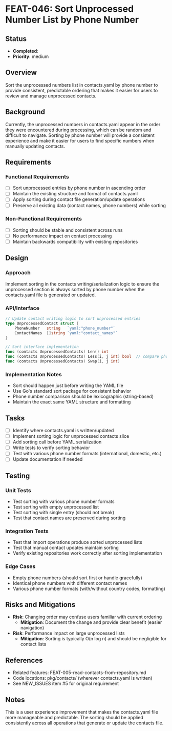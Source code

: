 # FEAT-046: Sort Unprocessed Number List by Phone Number

## Status
- **Completed**: 
- **Priority**: medium

## Overview
Sort the unprocessed numbers list in contacts.yaml by phone number to provide consistent, predictable ordering that makes it easier for users to review and manage unprocessed contacts.

## Background
Currently, the unprocessed numbers in contacts.yaml appear in the order they were encountered during processing, which can be random and difficult to navigate. Sorting by phone number will provide a consistent experience and make it easier for users to find specific numbers when manually updating contacts.

## Requirements
### Functional Requirements
- [ ] Sort unprocessed entries by phone number in ascending order
- [ ] Maintain the existing structure and format of contacts.yaml
- [ ] Apply sorting during contact file generation/update operations
- [ ] Preserve all existing data (contact names, phone numbers) while sorting

### Non-Functional Requirements
- [ ] Sorting should be stable and consistent across runs
- [ ] No performance impact on contact processing
- [ ] Maintain backwards compatibility with existing repositories

## Design
### Approach
Implement sorting in the contacts writing/serialization logic to ensure the unprocessed section is always sorted by phone number when the contacts.yaml file is generated or updated.

### API/Interface
```go
// Update contact writing logic to sort unprocessed entries
type UnprocessedContact struct {
    PhoneNumber   string   `yaml:"phone_number"`
    ContactNames  []string `yaml:"contact_names"`
}

// Sort interface implementation
func (contacts UnprocessedContacts) Len() int
func (contacts UnprocessedContacts) Less(i, j int) bool  // compare phone numbers
func (contacts UnprocessedContacts) Swap(i, j int)
```

### Implementation Notes
- Sort should happen just before writing the YAML file
- Use Go's standard sort package for consistent behavior
- Phone number comparison should be lexicographic (string-based)
- Maintain the exact same YAML structure and formatting

## Tasks
- [ ] Identify where contacts.yaml is written/updated
- [ ] Implement sorting logic for unprocessed contacts slice
- [ ] Add sorting call before YAML serialization
- [ ] Write tests to verify sorting behavior
- [ ] Test with various phone number formats (international, domestic, etc.)
- [ ] Update documentation if needed

## Testing
### Unit Tests
- Test sorting with various phone number formats
- Test sorting with empty unprocessed list
- Test sorting with single entry (should not break)
- Test that contact names are preserved during sorting

### Integration Tests
- Test that import operations produce sorted unprocessed lists
- Test that manual contact updates maintain sorting
- Verify existing repositories work correctly after sorting implementation

### Edge Cases
- Empty phone numbers (should sort first or handle gracefully)
- Identical phone numbers with different contact names
- Various phone number formats (with/without country codes, formatting)

## Risks and Mitigations
- **Risk**: Changing order may confuse users familiar with current ordering
  - **Mitigation**: Document the change and provide clear benefit (easier navigation)
- **Risk**: Performance impact on large unprocessed lists
  - **Mitigation**: Sorting is typically O(n log n) and should be negligible for contact lists

## References
- Related features: FEAT-005-read-contacts-from-repository.md
- Code locations: pkg/contacts/ (wherever contacts.yaml is written)
- See NEW_ISSUES item #5 for original requirement

## Notes
This is a user experience improvement that makes the contacts.yaml file more manageable and predictable. The sorting should be applied consistently across all operations that generate or update the contacts file.